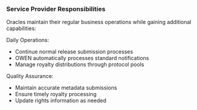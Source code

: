 ### Service Provider Responsibilities

Oracles maintain their regular business operations while gaining additional capabilities:

Daily Operations:
- Continue normal release submission processes
- OWEN automatically processes standard notifications
- Manage royalty distributions through protocol pools

Quality Assurance:
- Maintain accurate metadata submissions
- Ensure timely royalty processing
- Update rights information as needed
